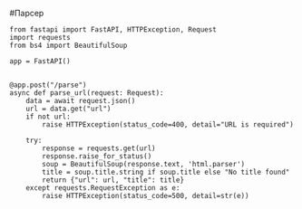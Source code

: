 #Парсер

    from fastapi import FastAPI, HTTPException, Request
    import requests
    from bs4 import BeautifulSoup
    
    app = FastAPI()
    
    
    @app.post("/parse")
    async def parse_url(request: Request):
        data = await request.json()
        url = data.get("url")
        if not url:
            raise HTTPException(status_code=400, detail="URL is required")
    
        try:
            response = requests.get(url)
            response.raise_for_status()
            soup = BeautifulSoup(response.text, 'html.parser')
            title = soup.title.string if soup.title else "No title found"
            return {"url": url, "title": title}
        except requests.RequestException as e:
            raise HTTPException(status_code=500, detail=str(e))
